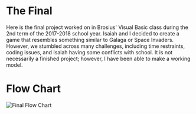 # The Final
Here is the final project worked on in Brosius' Visual Basic class during the 2nd term of the 2017-2018 school year. Isaiah and I decided to create a game that resembles something similar to Galaga or Space Invaders. However, we stumbled across many challenges, including time restraints, coding issues, and Isaiah having some conflicts with school. It is not necessarily a finished project; however, I have been able to make a working model. 

# Flow Chart
<img src="nice.jpg" alt="Final Flow Chart">
